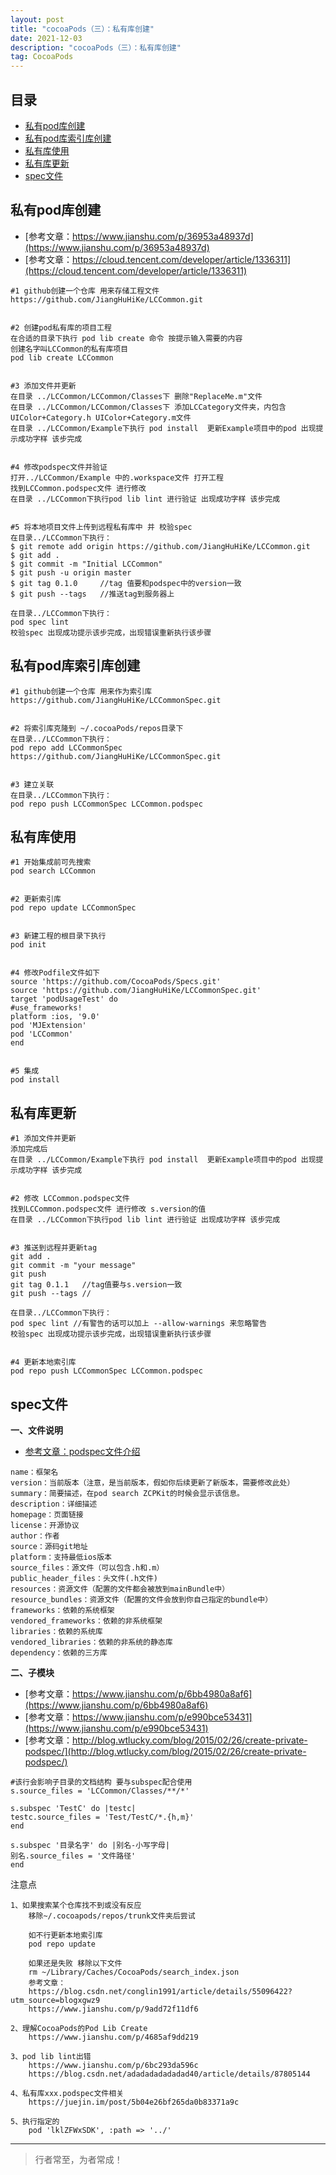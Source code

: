 ```yaml
---
layout: post
title: "cocoaPods（三）：私有库创建"
date: 2021-12-03
description: "cocoaPods（三）：私有库创建"
tag: CocoaPods
--- 
```






## 目录
* [私有pod库创建](#content1)
* [私有pod库索引库创建](#content2)
* [私有库使用](#content3)
* [私有库更新](#content4)
* [spec文件](#content5)





<!-- ************************************************ -->
## <a id="content1">私有pod库创建</a>

- [参考文章：https://www.jianshu.com/p/36953a48937d](https://www.jianshu.com/p/36953a48937d)
- [参考文章：https://cloud.tencent.com/developer/article/1336311](https://cloud.tencent.com/developer/article/1336311)



  
```   
#1 github创建一个仓库 用来存储工程文件
https://github.com/JiangHuHiKe/LCCommon.git


#2 创建pod私有库的项目工程      
在合适的目录下执行 pod lib create 命令 按提示输入需要的内容
创建名字叫LCCommon的私有库项目
pod lib create LCCommon   


#3 添加文件并更新   
在目录 ../LCCommon/LCCommon/Classes下 删除"ReplaceMe.m"文件
在目录 ../LCCommon/LCCommon/Classes下 添加LCCategory文件夹，内包含UIColor+Category.h UIColor+Category.m文件
在目录 ../LCCommon/Example下执行 pod install  更新Example项目中的pod 出现提示成功字样 该步完成


#4 修改podspec文件并验证   
打开../LCCommon/Example 中的.workspace文件 打开工程    
找到LCCommon.podspec文件 进行修改   
在目录 ../LCCommon下执行pod lib lint 进行验证 出现成功字样 该步完成
   
    
#5 将本地项目文件上传到远程私有库中 并 校验spec
在目录../LCCommon下执行：
$ git remote add origin https://github.com/JiangHuHiKe/LCCommon.git
$ git add .
$ git commit -m "Initial LCCommon"
$ git push -u origin master
$ git tag 0.1.0     //tag 值要和podspec中的version一致
$ git push --tags   //推送tag到服务器上

在目录../LCCommon下执行：
pod spec lint 
校验spec 出现成功提示该步完成，出现错误重新执行该步骤
```
    
 
 
<!-- ************************************************ -->
## <a id="content2">私有pod库索引库创建</a> 


```
#1 github创建一个仓库 用来作为索引库
https://github.com/JiangHuHiKe/LCCommonSpec.git


#2 将索引库克隆到 ~/.cocoaPods/repos目录下
在目录../LCCommon下执行：
pod repo add LCCommonSpec https://github.com/JiangHuHiKe/LCCommonSpec.git


#3 建立关联
在目录../LCCommon下执行：
pod repo push LCCommonSpec LCCommon.podspec 
```



<!-- ************************************************ -->
## <a id="content3">私有库使用</a> 


```
#1 开始集成前可先搜索
pod search LCCommon


#2 更新索引库
pod repo update LCCommonSpec


#3 新建工程的根目录下执行
pod init


#4 修改Podfile文件如下
source 'https://github.com/CocoaPods/Specs.git'
source 'https://github.com/JiangHuHiKe/LCCommonSpec.git'
target 'podUsageTest' do
#use_frameworks!
platform :ios, '9.0'
pod 'MJExtension'
pod 'LCCommon'
end


#5 集成
pod install
```



<!-- ************************************************ -->
## <a id="content4">私有库更新</a> 



```
#1 添加文件并更新
添加完成后
在目录 ../LCCommon/Example下执行 pod install  更新Example项目中的pod 出现提示成功字样 该步完成

    
#2 修改 LCCommon.podspec文件
找到LCCommon.podspec文件 进行修改 s.version的值
在目录 ../LCCommon下执行pod lib lint 进行验证 出现成功字样 该步完成


#3 推送到远程并更新tag
git add .
git commit -m "your message"
git push
git tag 0.1.1   //tag值要与s.version一致
git push --tags //

在目录../LCCommon下执行：
pod spec lint //有警告的话可以加上 --allow-warnings 来忽略警告
校验spec 出现成功提示该步完成，出现错误重新执行该步骤


#4 更新本地索引库
pod repo push LCCommonSpec LCCommon.podspec

```



<!-- ************************************************ -->
## <a id="content5">spec文件</a> 

**一、文件说明**

- [参考文章：podspec文件介绍](https://www.jianshu.com/p/a23397065e40)

```
name：框架名
version：当前版本（注意，是当前版本，假如你后续更新了新版本，需要修改此处）
summary：简要描述，在pod search ZCPKit的时候会显示该信息。
description：详细描述
homepage：页面链接
license：开源协议
author：作者
source：源码git地址
platform：支持最低ios版本
source_files：源文件（可以包含.h和.m）
public_header_files：头文件(.h文件)
resources：资源文件（配置的文件都会被放到mainBundle中）
resource_bundles：资源文件（配置的文件会放到你自己指定的bundle中）
frameworks：依赖的系统框架
vendored_frameworks：依赖的非系统框架
libraries：依赖的系统库
vendored_libraries：依赖的非系统的静态库
dependency：依赖的三方库
```


**二、子模块**

- [参考文章：https://www.jianshu.com/p/6bb4980a8af6](https://www.jianshu.com/p/6bb4980a8af6)
- [参考文章：https://www.jianshu.com/p/e990bce53431](https://www.jianshu.com/p/e990bce53431)
- [参考文章：http://blog.wtlucky.com/blog/2015/02/26/create-private-podspec/](http://blog.wtlucky.com/blog/2015/02/26/create-private-podspec/)

```
#该行会影响子目录的文档结构 要与subspec配合使用
s.source_files = 'LCCommon/Classes/**/*'

s.subspec 'TestC' do |testc|
testc.source_files = 'Test/TestC/*.{h,m}'
end

s.subspec '目录名字' do |别名-小写字母|
别名.source_files = '文件路径'
end
```


注意点
```
1、如果搜索某个仓库找不到或没有反应
    移除~/.cocoapods/repos/trunk文件夹后尝试
    
    如不行更新本地索引库
    pod repo update
 
    如果还是失败 移除以下文件
    rm ~/Library/Caches/CocoaPods/search_index.json 
    参考文章：
    https://blog.csdn.net/conglin1991/article/details/55096422?utm_source=blogxgwz9
    https://www.jianshu.com/p/9add72f11df6
    
2、理解CocoaPods的Pod Lib Create
    https://www.jianshu.com/p/4685af9dd219
    
3、pod lib lint出错
    https://www.jianshu.com/p/6bc293da596c
    https://blog.csdn.net/adadadadadadad40/article/details/87805144

4、私有库xxx.podspec文件相关
    https://juejin.im/post/5b04e26bf265da0b83371a9c
    
5、执行指定的
    pod 'lklZFWxSDK', :path => '../'
```

----------
>  行者常至，为者常成！



